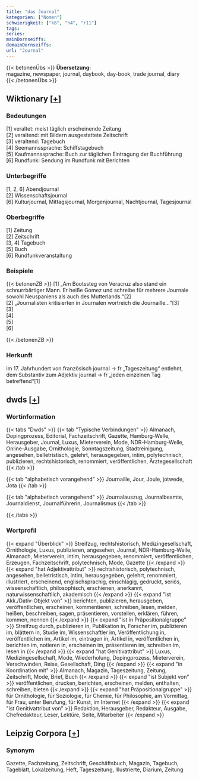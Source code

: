 ```yaml
---
title: "das Journal"
kategorien: ["Nomen"]
schwierigkeit: ["k6", "h4", "r11"]
tags:
series:
mainDornseiffs:
domainDornseiffs:
url: "Journal"
---
```


{{< betonenÜbs >}}
**Übersetzung:**  
magazine, newspaper, journal, daybook, day-book, trade journal, diary  
{{< /betonenÜbs >}}

## Wiktionary [[+](https://de.wiktionary.org/wiki/Journal)]

### Bedeutungen
[1] veraltet: meist täglich erscheinende Zeitung  
[2] veraltend: mit Bildern ausgestattete Zeitschrift  
[3] veraltend: Tagebuch  
[4] Seemannssprache: Schiffstagebuch  
[5] Kaufmannssprache: Buch zur täglichen Eintragung der Buchführung  
[6] Rundfunk: Sendung im Rundfunk mit Berichten  

### Unterbegriffe
[1, 2, 6] Abendjournal  
[2] Wissenschaftsjournal  
[6] Kulturjournal, Mittagsjournal, Morgenjournal, Nachtjournal, Tagesjournal  

### Oberbegriffe
[1] Zeitung  
[2] Zeitschrift  
[3, 4] Tagebuch  
[5] Buch  
[6] Rundfunkveranstaltung  

### Beispiele
{{< betonenZB >}}
[1] „Am Bootssteg von Veracruz also stand ein schnurrbärtiger Mann. Er heiße Gomez und schreibe für mehrere Journale sowohl Neuspaniens als auch des Mutterlands.“[2]  
[2] „Journalisten kritisierten in Journalen wortreich die Journaille…“[3]  
[3]  
[4]  
[5]  
[6]  

{{< /betonenZB >}}
### Herkunft
im 17. Jahrhundert von französisch journal → fr „Tageszeitung“ entlehnt, dem Substantiv zum Adjektiv journal → fr „jeden einzelnen Tag betreffend“[1]  



## dwds [[+](https://www.dwds.de/wb/Journal)]

### Wortinformation
{{< tabs "Dwds" >}}
{{< tab "Typische Verbindungen" >}}
Almanach, Dopingprozess, Editorial, Fachzeitschrift, Gazette, Hamburg-Welle, Herausgeber, Journal, Luxus, Mieterverein, Mode, NDR-Hamburg-Welle, Online-Ausgabe, Ornithologie, Sonntagszeitung, Stadtreinigung, angesehen, belletristisch, gelehrt, herausgegeben, intim, polytechnisch, publizieren, rechtshistorisch, renommiert, veröffentlichen, Ärztegesellschaft
{{< /tab >}}

{{< tab "alphabetisch vorangehend" >}}
Journaille, Jour, Joule, jotwede, Jota
{{< /tab >}}

{{< tab "alphabetisch vorangehend" >}}
Journalauszug, Journalbeamte, Journaldienst, Journalführerin, Journalismus
{{< /tab >}}

{{< /tabs >}}

### Wortprofil
{{< expand "Überblick" >}} Streifzug, rechtshistorisch, Medizingesellschaft, Ornithologie, Luxus, publizieren, angesehen, Journal, NDR-Hamburg-Welle, Almanach, Mieterverein, intim, herausgegeben, renommiert, veröffentlichen, Erzeugen, Fachzeitschrift, polytechnisch, Mode, Gazette {{< /expand >}}
{{< expand "hat Adjektivattribut" >}} rechtshistorisch, polytechnisch, angesehen, belletristisch, intim, herausgegeben, gelehrt, renommiert, illustriert, erscheinend, englischsprachig, einschlägig, gedruckt, seriös, wissenschaftlich, philosophisch, erschienen, anerkannt, naturwissenschaftlich, akademisch {{< /expand >}}
{{< expand "ist Akk./Dativ-Objekt von" >}} berichten, publizieren, herausgeben, veröffentlichen, erscheinen, kommentieren, schreiben, lesen, melden, heißen, beschreiben, sagen, präsentieren, vorstellen, erklären, führen, kommen, nennen {{< /expand >}}
{{< expand "ist in Präpositionalgruppe" >}} Streifzug durch, publizieren in, Publikation in, Forscher im, publizieren im, blättern in, Studie im, Wissenschaftler im, Veröffentlichung in, veröffentlichen im, Artikel im, eintragen in, Artikel in, veröffentlichen in, berichten im, notieren in, erscheinen im, präsentieren im, schreiben im, lesen in {{< /expand >}}
{{< expand "hat Genitivattribut" >}} Luxus, Medizingesellschaft, Mode, Wiederholung, Dopingprozess, Mieterverein, Verschwinden, Reise, Gesellschaft, Ding {{< /expand >}}
{{< expand "in Koordination mit" >}} Almanach, Magazin, Tageszeitung, Zeitung, Zeitschrift, Mode, Brief, Buch {{< /expand >}}
{{< expand "ist Subjekt von" >}} veröffentlichen, drucken, berichten, erscheinen, melden, enthalten, schreiben, bieten {{< /expand >}}
{{< expand "hat Präpositionalgruppe" >}} für Ornithologie, für Soziologie, für Chemie, für Philosophie, am Vormittag, für Frau, unter Berufung, für Kunst, im Internet {{< /expand >}}
{{< expand "ist Genitivattribut von" >}} Redaktion, Herausgeber, Redakteur, Ausgabe, Chefredakteur, Leser, Lektüre, Seite, Mitarbeiter {{< /expand >}}

## Leipzig Corpora [[+](https://corpora.uni-leipzig.de/en/res?word=Journal&corpusId=deu_newscrawl-public_2018)]


### Synonym
Gazette, Fachzeitung, Zeitschrift, Geschäftsbuch, Magazin, Tagebuch, Tageblatt, Lokalzeitung, Heft, Tageszeitung, Illustrierte, Diarium, Zeitung

